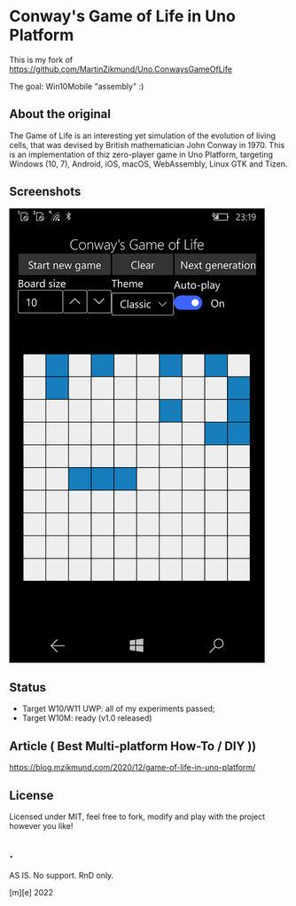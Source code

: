 # Conway's Game of Life in Uno Platform

This is my fork of https://github.com/MartinZikmund/Uno.ConwaysGameOfLife

The goal: Win10Mobile "assembly" :)

## About the original

The Game of Life is an interesting yet simulation of the evolution of living cells, that was devised by British mathematician John Conway in 1970. This is an implementation of thiz zero-player game in Uno Platform, targeting Windows (10, 7), Android, iOS, macOS, WebAssembly, Linux GTK and Tizen.


## Screenshots

![Desktop](Images/shot1.png)


## Status

- Target W10/W11 UWP: all of my experiments passed;
- Target W10M: ready (v1.0 released)


## Article ( Best Multi-platform How-To / DIY ))

https://blog.mzikmund.com/2020/12/game-of-life-in-uno-platform/


## License

Licensed under MIT, feel free to fork, modify and play with the project however you like! 

## .
AS IS. No support. RnD only.

[m][e] 2022
